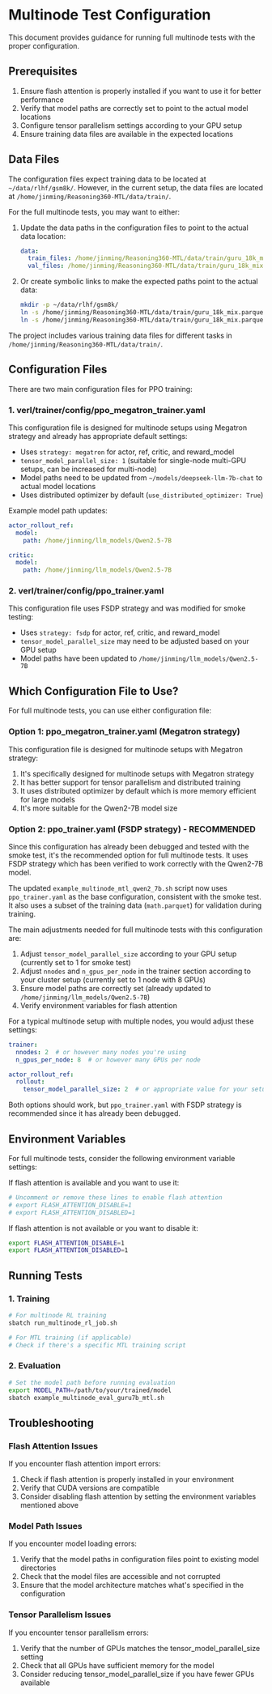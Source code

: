 # Multinode Test Configuration

This document provides guidance for running full multinode tests with the proper configuration.

## Prerequisites

1. Ensure flash attention is properly installed if you want to use it for better performance
2. Verify that model paths are correctly set to point to the actual model locations
3. Configure tensor parallelism settings according to your GPU setup
4. Ensure training data files are available in the expected locations

## Data Files

The configuration files expect training data to be located at `~/data/rlhf/gsm8k/`. However, in the current setup, the data files are located at `/home/jinming/Reasoning360-MTL/data/train/`.

For the full multinode tests, you may want to either:

1. Update the data paths in the configuration files to point to the actual data location:
   ```yaml
   data:
     train_files: /home/jinming/Reasoning360-MTL/data/train/guru_18k_mix.parquet
     val_files: /home/jinming/Reasoning360-MTL/data/train/guru_18k_mix.parquet
   ```

2. Or create symbolic links to make the expected paths point to the actual data:
   ```bash
   mkdir -p ~/data/rlhf/gsm8k/
   ln -s /home/jinming/Reasoning360-MTL/data/train/guru_18k_mix.parquet ~/data/rlhf/gsm8k/train.parquet
   ln -s /home/jinming/Reasoning360-MTL/data/train/guru_18k_mix.parquet ~/data/rlhf/gsm8k/test.parquet
   ```

The project includes various training data files for different tasks in `/home/jinming/Reasoning360-MTL/data/train/`.

## Configuration Files

There are two main configuration files for PPO training:

### 1. verl/trainer/config/ppo_megatron_trainer.yaml

This configuration file is designed for multinode setups using Megatron strategy and already has appropriate default settings:

- Uses `strategy: megatron` for actor, ref, critic, and reward_model
- `tensor_model_parallel_size: 1` (suitable for single-node multi-GPU setups, can be increased for multi-node)
- Model paths need to be updated from `~/models/deepseek-llm-7b-chat` to actual model locations
- Uses distributed optimizer by default (`use_distributed_optimizer: True`)

Example model path updates:
```yaml
actor_rollout_ref:
  model:
    path: /home/jinming/llm_models/Qwen2.5-7B

critic:
  model:
    path: /home/jinming/llm_models/Qwen2.5-7B
```

### 2. verl/trainer/config/ppo_trainer.yaml

This configuration file uses FSDP strategy and was modified for smoke testing:

- Uses `strategy: fsdp` for actor, ref, critic, and reward_model
- `tensor_model_parallel_size` may need to be adjusted based on your GPU setup
- Model paths have been updated to `/home/jinming/llm_models/Qwen2.5-7B`

## Which Configuration File to Use?

For full multinode tests, you can use either configuration file:

### Option 1: ppo_megatron_trainer.yaml (Megatron strategy)

This configuration file is designed for multinode setups with Megatron strategy:

1. It's specifically designed for multinode setups with Megatron strategy
2. It has better support for tensor parallelism and distributed training
3. It uses distributed optimizer by default which is more memory efficient for large models
4. It's more suitable for the Qwen2-7B model size

### Option 2: ppo_trainer.yaml (FSDP strategy) - RECOMMENDED

Since this configuration has already been debugged and tested with the smoke test, it's the recommended option for full multinode tests. It uses FSDP strategy which has been verified to work correctly with the Qwen2-7B model.

The updated `example_multinode_mtl_qwen2_7b.sh` script now uses `ppo_trainer.yaml` as the base configuration, consistent with the smoke test. It also uses a subset of the training data (`math.parquet`) for validation during training.

The main adjustments needed for full multinode tests with this configuration are:

1. Adjust `tensor_model_parallel_size` according to your GPU setup (currently set to 1 for smoke test)
2. Adjust `nnodes` and `n_gpus_per_node` in the trainer section according to your cluster setup (currently set to 1 node with 8 GPUs)
3. Ensure model paths are correctly set (already updated to `/home/jinming/llm_models/Qwen2.5-7B`)
4. Verify environment variables for flash attention

For a typical multinode setup with multiple nodes, you would adjust these settings:

```yaml
trainer:
  nnodes: 2  # or however many nodes you're using
  n_gpus_per_node: 8  # or however many GPUs per node

actor_rollout_ref:
  rollout:
    tensor_model_parallel_size: 2  # or appropriate value for your setup
```

Both options should work, but `ppo_trainer.yaml` with FSDP strategy is recommended since it has already been debugged.

## Environment Variables

For full multinode tests, consider the following environment variable settings:

If flash attention is available and you want to use it:
```bash
# Uncomment or remove these lines to enable flash attention
# export FLASH_ATTENTION_DISABLE=1
# export FLASH_ATTENTION_DISABLED=1
```

If flash attention is not available or you want to disable it:
```bash
export FLASH_ATTENTION_DISABLE=1
export FLASH_ATTENTION_DISABLED=1
```

## Running Tests

### 1. Training

```bash
# For multinode RL training
sbatch run_multinode_rl_job.sh

# For MTL training (if applicable)
# Check if there's a specific MTL training script
```

### 2. Evaluation

```bash
# Set the model path before running evaluation
export MODEL_PATH=/path/to/your/trained/model
sbatch example_multinode_eval_guru7b_mtl.sh
```

## Troubleshooting

### Flash Attention Issues

If you encounter flash attention import errors:

1. Check if flash attention is properly installed in your environment
2. Verify that CUDA versions are compatible
3. Consider disabling flash attention by setting the environment variables mentioned above

### Model Path Issues

If you encounter model loading errors:

1. Verify that the model paths in configuration files point to existing model directories
2. Check that the model files are accessible and not corrupted
3. Ensure that the model architecture matches what's specified in the configuration

### Tensor Parallelism Issues

If you encounter tensor parallelism errors:

1. Verify that the number of GPUs matches the tensor_model_parallel_size setting
2. Check that all GPUs have sufficient memory for the model
3. Consider reducing tensor_model_parallel_size if you have fewer GPUs available
